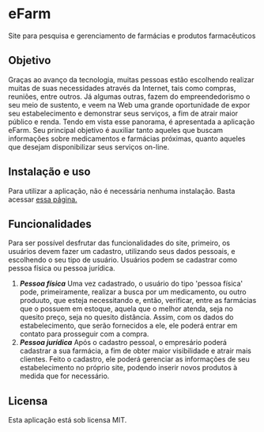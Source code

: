 # eFarm
Site para pesquisa e gerenciamento de farmácias e produtos farmacêuticos

## Objetivo
Graças ao avanço da tecnologia, muitas pessoas estão escolhendo realizar muitas de suas necessidades através
da Internet, tais como compras, reuniões, entre outros. Já algumas outras, fazem do empreendedorismo o seu meio de sustento, e
veem na Web uma grande oportunidade de expor seu estabelecimento e demonstrar seus serviços, a fim de atrair maior público
e renda.
Tendo em vista esse panorama, é apresentada a aplicação eFarm. Seu principal objetivo é auxiliar tanto aqueles que buscam informações
sobre medicamentos e farmácias próximas, quanto aqueles que desejam disponibilizar seus serviços on-line.

## Instalação e uso
Para utilizar a aplicação, não é necessária nenhuma instalação. Basta acessar [essa página.](https://gpsp-efarm2.herokuapp.com/)

## Funcionalidades
Para ser possível desfrutar das funcionalidades do site, primeiro, os usuários devem fazer um cadastro, utilizando seus dados pessoais,
e escolhendo o seu tipo de usuário. Usuários podem se cadastrar como pessoa física ou pessoa jurídica.
1. ***Pessoa física***
   Uma vez cadastrado, o usuário do tipo 'pessoa física' pode, primeiramente, realizar a busca por um medicamento, ou outro produuto, que esteja necessitando
   e, então, verificar, entre as farmácias que o possuem em estoque, aquela que o melhor atenda, seja no quesito preço, seja no quesito distância. Assim,
   com os dados do estabelecimento, que serão fornecidos a ele, ele poderá entrar em contato para prosseguir com a compra.
2. ***Pessoa jurídica***
   Após o cadastro pessoal, o empresário poderá cadastrar a sua farmácia, a fim de obter maior visibilidade e atrair mais clientes. Feito o cadastro,
   ele poderá gerenciar as informações de seu estabelecimento no próprio site, podendo inserir novos produtos à medida que for necessário.

## Licensa
Esta aplicação está sob licensa MIT.

